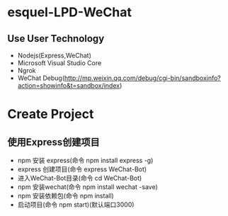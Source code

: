 # esquel-LPD-WeChat
## Use User Technology
* Nodejs(Express,WeChat)
* Microsoft Visual Studio Core
* Ngrok
* WeChat Debug(http://mp.weixin.qq.com/debug/cgi-bin/sandboxinfo?action=showinfo&t=sandbox/index)


# Create Project
## 使用Express创建项目
* npm 安装 express(命令 npm install express -g)
* express 创建项目(命令 express WeChat-Bot)
* 进入WeChat-Bot目录(命令 cd WeChat-Bot)
* npm 安装wechat(命令 npm install wechat -save)
* npm 安装依赖包(命令 npm install)
* 启动项目(命令 npm start)(默认端口3000)
